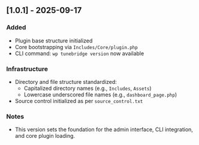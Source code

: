 ## [1.0.1] - 2025-09-17
### Added
- Plugin base structure initialized
- Core bootstrapping via `Includes/Core/plugin.php`
- CLI command: `wp tunebridge version` now available

### Infrastructure
- Directory and file structure standardized:
  - Capitalized directory names (e.g., `Includes`, `Assets`)
  - Lowercase underscored file names (e.g., `dashboard_page.php`)
- Source control initialized as per `source_control.txt`

### Notes
- This version sets the foundation for the admin interface, CLI integration, and core plugin loading.
